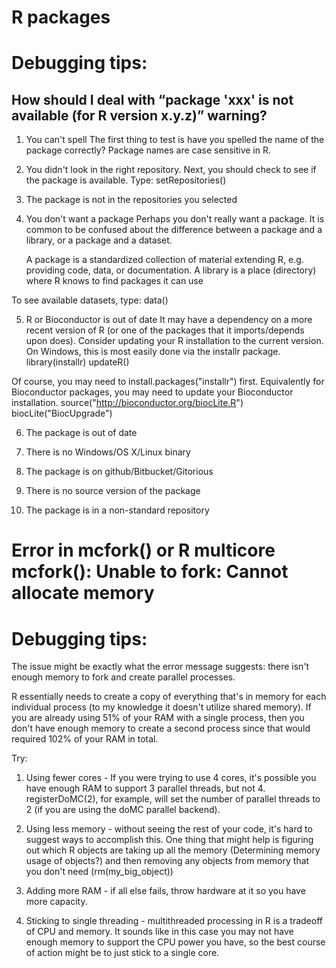 # R packages
# Debugging tips:
## How should I deal with “package 'xxx' is not available (for R version x.y.z)” warning?
1. You can't spell
The first thing to test is have you spelled the name of the package correctly? Package names are case sensitive in R.

2. You didn't look in the right repository. Next, you should check to see if the package is available. Type:
setRepositories()

3. The package is not in the repositories you selected

4. You don't want a package
Perhaps you don't really want a package. It is common to be confused about the difference between a package and a library, or a package and a dataset.

    A package is a standardized collection of material extending R, e.g. providing code, data, or documentation. A library is a place (directory) where R knows to find packages it can use

To see available datasets, type: data()

5. R or Bioconductor is out of date
It may have a dependency on a more recent version of R (or one of the packages that it imports/depends upon does). 
Consider updating your R installation to the current version. On Windows, this is most easily done via the installr package.
library(installr)
updateR()

Of course, you may need to install.packages("installr") first.
Equivalently for Bioconductor packages, you may need to update your Bioconductor installation.
source("http://bioconductor.org/biocLite.R")
biocLite("BiocUpgrade")

6. The package is out of date

7. There is no Windows/OS X/Linux binary

8. The package is on github/Bitbucket/Gitorious

9. There is no source version of the package

10. The package is in a non-standard repository


# Error in mcfork() or R multicore mcfork(): Unable to fork: Cannot allocate memory
# Debugging tips:

The issue might be exactly what the error message suggests: there isn't enough memory to fork and create parallel processes.

R essentially needs to create a copy of everything that's in memory for each individual process (to my knowledge it doesn't utilize shared memory). If you are already using 51% of your RAM with a single process, then you don't have enough memory to create a second process since that would required 102% of your RAM in total.

Try:
1) Using fewer cores - If you were trying to use 4 cores, it's possible you have enough RAM to support 3 parallel threads, but not 4. registerDoMC(2), for example, will set the number of parallel threads to 2 (if you are using the doMC parallel backend).

2) Using less memory - without seeing the rest of your code, it's hard to suggest ways to accomplish this. One thing that might help is figuring out which R objects are taking up all the memory (Determining memory usage of objects?) and then removing any objects from memory that you don't need (rm(my_big_object))

3) Adding more RAM - if all else fails, throw hardware at it so you have more capacity.
    
4) Sticking to single threading - multithreaded processing in R is a tradeoff of CPU and memory. It sounds like in this case you may not have enough memory to support the CPU power you have, so the best course of action might be to just stick to a single core.


